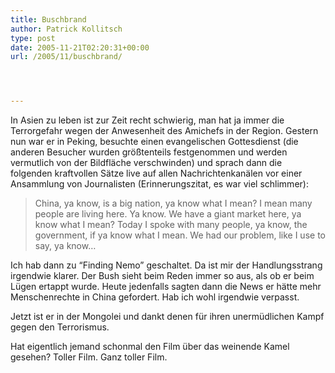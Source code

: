 ```yaml
---
title: Buschbrand
author: Patrick Kollitsch
type: post
date: 2005-11-21T02:20:31+00:00
url: /2005/11/buschbrand/




---
```

In Asien zu leben ist zur Zeit recht schwierig, man hat ja immer die Terrorgefahr wegen der Anwesenheit des Amichefs in der Region. Gestern nun war er in Peking, besuchte einen evangelischen Gottesdienst (die anderen Besucher wurden gr&ouml;&szlig;tenteils festgenommen und werden vermutlich von der Bildfl&auml;che verschwinden) und sprach dann die folgenden kraftvollen S&auml;tze live auf allen Nachrichtenkan&auml;len vor einer Ansammlung von Journalisten (Erinnerungszitat, es war viel schlimmer):

> China, ya know, is a big nation, ya know what I mean? I mean many people are living here. Ya know. We have a giant market here, ya know what I mean? Today I spoke with many people, ya know, the government, if ya know what I mean. We had our problem, like I use to say, ya know&#8230;

Ich hab dann zu &#8220;Finding Nemo&#8221; geschaltet. Da ist mir der Handlungsstrang irgendwie klarer. Der Bush sieht beim Reden immer so aus, als ob er beim L&uuml;gen ertappt wurde. Heute jedenfalls sagten dann die News er h&auml;tte mehr Menschenrechte in China gefordert. Hab ich wohl irgendwie verpasst.

Jetzt ist er in der Mongolei und dankt denen f&uuml;r ihren unerm&uuml;dlichen Kampf gegen den Terrorismus. 

Hat eigentlich jemand schonmal den Film &uuml;ber das weinende Kamel gesehen? Toller Film. Ganz toller Film.